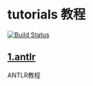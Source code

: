 # tutorials 教程

[![Build Status](https://travis-ci.org/vbay/tutorials.svg?branch=master)](https://travis-ci.org/vbay/tutorials)

## [1.antlr](./antlr)

ANTLR教程
